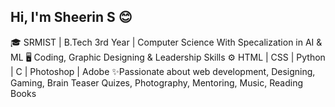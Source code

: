 ## Hi, I'm Sheerin S 😊

🎓 SRMIST | B.Tech 3rd Year  | Computer Science With Specalization in AI & ML
🖥️ Coding, Graphic Designing & Leadership Skills
⚙️ HTML | CSS | Python | C | Photoshop | Adobe 
✨Passionate about web development, Designing, Gaming, Brain Teaser Quizes, Photography, Mentoring, Music, Reading Books


<!--
**sheerins/sheerins** is a ✨ _special_ ✨ repository because its `README.md` (this file) appears on your GitHub profile.

